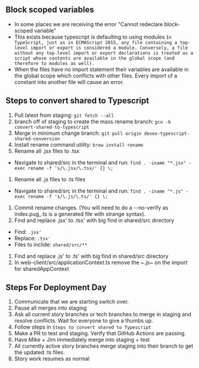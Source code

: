 ## Block scoped variables
- In some places we are receiving the error "Cannot redeclare block-scoped variable"
- This exists because typescript is defaulting to using modules
  ```In TypeScript, just as in ECMAScript 2015, any file containing a top-level import or export is considered a module. Conversely, a file without any top-level import or export declarations is treated as a script whose contents are available in the global scope (and therefore to modules as well). ```
- When the files have no import statement their variables are available in the global scope which conflicts with other files. Every import of a constant into another file will cause an error.



## Steps to convert shared to Typescript
1. Pull latest from staging: ```git fetch --all```
1. branch off of staging to create the mass rename branch: ```gco -b convert-shared-to-typescript```
1. Merge in minimum change branch: ```git pull origin devex-typescript-shared-conversion```
1. Install rename command utility: ```brew install rename```
1. Rename all .jsx files to .tsx 
  - Navigate to shared/src in the terminal and run: ```find . -iname "*.jsx" -exec rename -f 's/\.jsx/\.tsx/' {} \;```
1. Rename all .js files to .ts files
  - Navigate to shared/src in the terminal and run: ```find . -iname "*.js" -exec rename -f 's/\.js/\.ts/' {} \;```
1. Commit rename changes. (You will need to do a --no-verify as index.pug_.ts is a generated file with strange syntax).
1. Find and replace .jsx' to .tsx' with big find in shared/src directory
  - Find: ``` .jsx' ```
  - Replace: ``` .tsx' ```
  - Files to inclide: ``` shared/src/** ```
1. Find and replace .js' to .ts' with big find in shared/src directory
1. In web-client/src/applicationContext.ts remove the ~.js~ on the import for sharedAppContext

## Steps For Deployment Day
1. Communicate that we are starting switch over.
1. Pause all merges into staging
1. Ask all current story branches or tech branches to merge in staging and resolve conflicts. Wait for everyone to give a thumbs up.
1. Follow steps in ```Steps to convert shared to Typescript```
1. Make a PR to test and staging. Verify that GitHub Actions are passing.
1. Have Mike + Jim immediately merge into staging + test
1. All currently active story branches merge staging into their branch to get the updated .ts files.
1. Story work resumes as normal